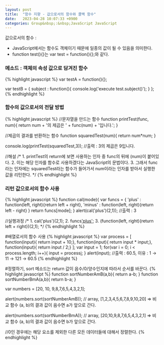 ```yaml
---
layout: post
title:  "함수 지향 - 값으로서의 함수와 콜백 함수"
date:   2023-04-28 10:07:33 +0900
categories: Group&nbsp;:&nbsp;JavaScript JavaScript
---
```


값으로서의 함수 :
- JavaScript에서는 함수도 객체이기 때문에 일종의 값이 될 수 있음을 의미한다.
- function test(){}는 var test = function(){};와 같다.

### 메소드 : 객체의 속성 값으로 담겨진 함수
{% highlight javascript %}
var testA = function(){};

var testB = {
    subject : function(){
        console.log('execute test.subject()');
    }
};
{% endhighlight %}

### 함수의 값으로서의 전달 방법
{% highlight javascript %}
//문자열을 만드는 함수
function printTest(func, num){
    return num + '의 제곱은 ' + func(num) + '입니다.';
}

//제곱의 결과를 반환하는 함수
function squaredTest(num){
    return num*num;
}

console.log(printTest(squaredTest,3));   //출력 : 3의 제곱은 9입니다.

//해설
/*
    1. printTest의 return에 보면 사용하는 인자 중 func의 뒤에 (num)이 붙어있다.
    2. 이는 해당 인자를 함수로 사용하겠다는 JavaScript의 문법이다.
    3. 그래서 func라는 인자에는 squaredTest라는 함수가 들어가서 num이라는 인자를 받아서 실행한 값을 리턴한다.
*/
{% endhighlight %}

### 리턴 값으로서의 함수 사용
{% highlight javascript %}
function cal(mode){
    var funcs = {
        'plus' : function(left, right){return left + right},
        'minus' : function(left, right){return left - right}
    }
    return funcs[mode];
}
alert(cal('plus')(2,1)); //출력 : 3

//실행과정
/*
    1. cal('plus')(2,1);
    2. funcs['plus'](2,1);
    3. (function(left, right){return left + right})(2,1);
*/
{% endhighlight %}

#배열로서의 함수 사용
{% highlight javascript %}
var process = [
    function(input){ return input + 10;},
    function(input){ return input * input;},
    function(input){ return input / 2;}
];
var input = 1;
for(var i = 0; i < process.length; i++){
    input = process[i](input);
}
alert(input);   //출력 : 60.5, 이유 : 1 → 11 → 121 → 60.5
{% endhighlight %}

#정렬하기, sort 메소드는 return 값이 음수/0/양수인지에 따라서 순서를 바꾼다.
{% highlight javascript %}
function sortNumberAmB(a,b){
    return a-b;
}
function sortNumberBmA(a,b){
    return b-a;
}

var numbers = [20, 10, 9,8,7,6,5,4,3,2,1];

alert(numbers.sort(sortNumberAmB));
// array, [1,2,3,4,5,6,7,8,9,10,20] => 비교 함수 (a, b)의 결과 값이 음수면 a가 앞으로 간다.

alert(numbers.sort(sortNumberBmA));
// array, [20,10,9,8,7,6,5,4,3,2,1] => 비교 함수 (a, b)의 결과 값이 음수면 b가 앞으로 간다.

//0인 경우에는 해당 요소를 제외한 다른 모든 데이터들에 대해서 정렬한다.
{% endhighlight %}